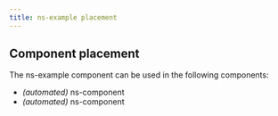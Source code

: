 ```yaml
---
title: ns-example placement
---
```


## Component placement

The ns-example component can be used in the following components:

- _(automated)_ ns-component
- _(automated)_ ns-component
